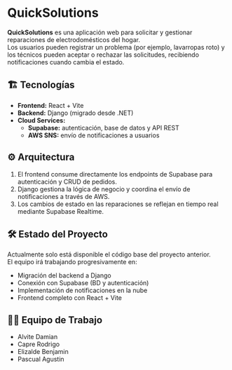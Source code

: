 # QuickSolutions

**QuickSolutions** es una aplicación web para solicitar y gestionar reparaciones de electrodomésticos del hogar.  
Los usuarios pueden registrar un problema (por ejemplo, lavarropas roto) y los técnicos pueden aceptar o rechazar las solicitudes, recibiendo notificaciones cuando cambia el estado.

## 🏗️ Tecnologías

- **Frontend:** React + Vite
- **Backend:** Django (migrado desde .NET)
- **Cloud Services:**
  - **Supabase:** autenticación, base de datos y API REST
  - **AWS SNS:** envío de notificaciones a usuarios

## ⚙️ Arquitectura

1. El frontend consume directamente los endpoints de Supabase para autenticación y CRUD de pedidos.
2. Django gestiona la lógica de negocio y coordina el envío de notificaciones a través de AWS.
3. Los cambios de estado en las reparaciones se reflejan en tiempo real mediante Supabase Realtime.

## 🛠️ Estado del Proyecto

Actualmente solo está disponible el código base del proyecto anterior.  
El equipo irá trabajando progresivamente en:
- Migración del backend a Django
- Conexión con Supabase (BD y autenticación)
- Implementación de notificaciones en la nube
- Frontend completo con React + Vite

## 👨‍💻 Equipo de Trabajo

- Alvite Damian
- Capre Rodrigo
- Elizalde Benjamin
- Pascual Agustin


